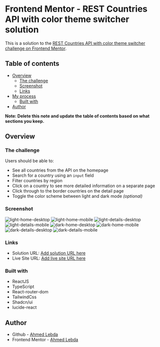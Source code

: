 # Frontend Mentor - REST Countries API with color theme switcher solution

This is a solution to the [REST Countries API with color theme switcher challenge on Frontend Mentor](https://www.frontendmentor.io/challenges/rest-countries-api-with-color-theme-switcher-5cacc469fec04111f7b848ca).

## Table of contents

-   [Overview](#overview)
    -   [The challenge](#the-challenge)
    -   [Screenshot](#screenshot)
    -   [Links](#links)
-   [My process](#my-process)
    -   [Built with](#built-with)
-   [Author](#author)

**Note: Delete this note and update the table of contents based on what sections you keep.**

## Overview

### The challenge

Users should be able to:

-   See all countries from the API on the homepage
-   Search for a country using an `input` field
-   Filter countries by region
-   Click on a country to see more detailed information on a separate page
-   Click through to the border countries on the detail page
-   Toggle the color scheme between light and dark mode _(optional)_

### Screenshot

![light-home-desktop](./countries/screenshots/light-home-desktop.png)
![light-home-mobile](./countries/screenshots/light-home-mobile.png)
![light-details-desktop](./countries/screenshots/light-details-desktop.png)
![light-details-mobile](./countries/screenshots/light-details-mobile.png)
![dark-home-desktop](./countries/screenshots/dark-home-desktop.png)
![dark-home-mobile](./countries/screenshots/dark-home-mobile.png)
![dark-details-desktop](./countries/screenshots/dark-details-desktop.png)
![dark-details-mobile](./countries/screenshots/dark-details-mobile.png)

### Links

-   Solution URL: [Add solution URL here](https://your-solution-url.com)
-   Live Site URL: [Add live site URL here](https://your-live-site-url.com)

### Built with

-   ReactJS
-   TypeScript
-   React-router-dom
-   TailwindCss
-   Shadcn/ui
-   lucide-react

## Author

-   Github - [Ahmed Lebda](https://github.com/AhmedLebda)
-   Frontend Mentor - [Ahmed Lebda](https://www.frontendmentor.io/profile/AhmedLebda)
